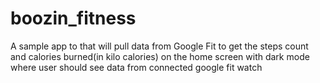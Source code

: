 # boozin_fitness
A sample app to that will pull data from Google Fit to get the steps count and calories burned(in kilo calories) on the home screen with dark mode where user should see data from connected google fit watch
